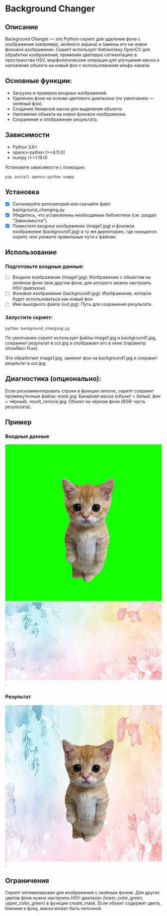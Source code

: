 # Background Changer
## Описание
Background Changer — это Python-скрипт для удаления фона с изображения (например, зелёного экрана) и замены его на новое фоновое изображение. Скрипт использует библиотеку OpenCV для обработки изображений, применяя цветовую сегментацию в пространстве HSV, морфологические операции для улучшения маски и наложение объекта на новый фон с использованием альфа-канала.

## Основные функции:

- Загрузка и проверка входных изображений.
- Удаление фона на основе цветового диапазона (по умолчанию — зелёный фон).
- Создание бинарной маски для выделения объекта.
- Наложение объекта на новое фоновое изображение.
- Сохранение и отображение результата.

## Зависимости

- Python 3.6+
- opencv-python (>=4.11.0)
- numpy (>=1.19.0)


Установите зависимости с помощью:
```
pip install opencv-python numpy
```
## Установка

- [x] Склонируйте репозиторий или скачайте файл background_changing.py.
- [x] Убедитесь, что установлены необходимые библиотеки (см. раздел "Зависимости").
- [x] Поместите входное изображение (image1.jpg) и фоновое изображение (background1.jpg) в ту же директорию, где находится скрипт, или укажите правильные пути к файлам.

## Использование

### Подготовьте входные данные:

- [ ] Входное изображение (image1.jpg): Изображение с объектом на зелёном фоне (или другом фоне, для которого можно настроить HSV-диапазон).
- [ ] Фоновое изображение (background1.jpg): Изображение, которое будет использоваться как новый фон.
- [ ] Имя выходного файла (out.jpg): Путь для сохранения результата.

### Запустите скрипт:
```
python background_changing.py
```
По умолчанию скрипт использует файлы image1.jpg и background1.jpg, сохраняет результат в out.jpg и отображает его в окне (параметр showRes=True).

Это обработает image1.jpg, заменит фон на background1.jpg и сохранит результат в out.jpg.

## Диагностика (опционально):

Если раскомментировать строки в функции remove, скрипт сохранит промежуточные файлы:
mask.jpg: Бинарная маска (объект = белый, фон = чёрный).
result_remove.jpg: Объект на чёрном фоне (BGR-часть результата).

## Пример
### Входные данные

![image1.jpg](image1.jpg) 
![background1.jpg](background1.jpg).

### Результат

![out.jpg](out.jpg).

## Ограничения

Скрипт оптимизирован для изображений с зелёным фоном. Для других цветов фона нужно настроить HSV-диапазон (lower_color_green, upper_color_green) в функции create_mask. Если объект содержит цвета, близкие к фону, маска может быть неточной.